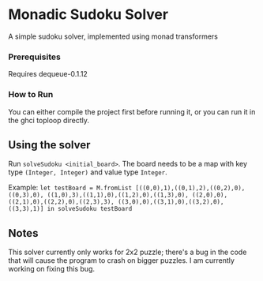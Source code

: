 # Monadic Sudoku Solver

A simple sudoku solver, implemented using monad transformers

### Prerequisites

Requires dequeue-0.1.12

### How to Run

You can either compile the project first before running it, or
you can run it in the ghci toploop directly.

## Using the solver

Run ```solveSudoku <initial_board>```. The board needs to be a map with 
key type ```(Integer, Integer)``` and value type ```Integer```.

Example: ```let testBoard = M.fromList [((0,0),1),((0,1),2),((0,2),0),((0,3),0),
                                        ((1,0),3),((1,1),0),((1,2),0),((1,3),0),
                                        ((2,0),0),((2,1),0),((2,2),0),((2,3),3),
                                        ((3,0),0),((3,1),0),((3,2),0),((3,3),1)]
            in solveSudoku testBoard
                                        ```

## Notes

This solver currently only works for 2x2 puzzle; there's a bug in the code that
will cause the program to crash on bigger puzzles. I am currently working on
fixing this bug.
